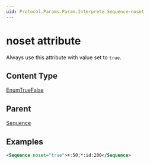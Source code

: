 ```yaml
---
uid: Protocol.Params.Param.Interprete.Sequence-noset
---
```


# noset attribute

Always use this attribute with value set to `true`.

## Content Type

[EnumTrueFalse](xref:Protocol-EnumTrueFalse)

## Parent

[Sequence](xref:Protocol.Params.Param.Interprete.Sequence)

## Examples

```xml
<Sequence noset="true">+:50;*:id:200</Sequence>
```
